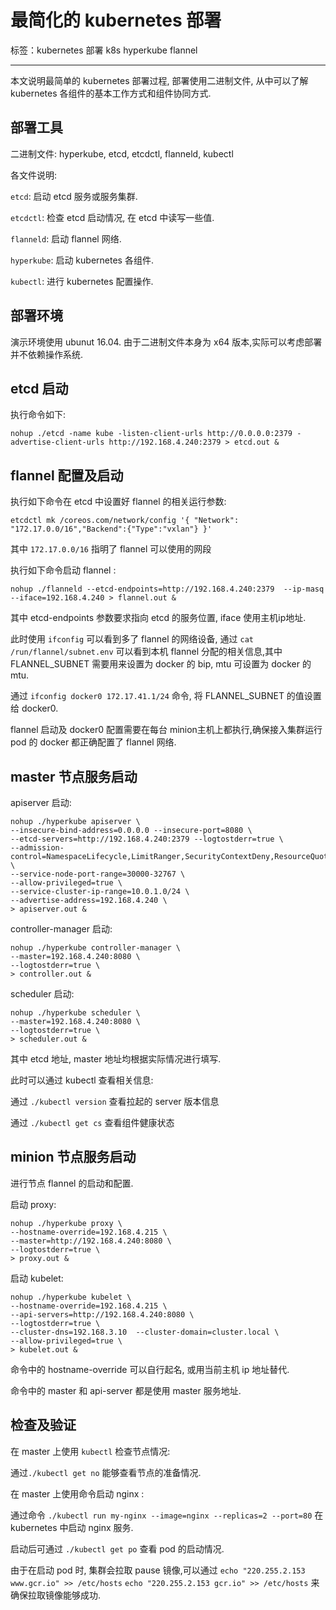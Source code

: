 ﻿# 最简化的 kubernetes 部署

标签：kubernetes 部署 k8s hyperkube flannel

---

本文说明最简单的 kubernetes 部署过程, 部署使用二进制文件, 从中可以了解 kubernetes 各组件的基本工作方式和组件协同方式.

## 部署工具
二进制文件: hyperkube, etcd, etcdctl, flanneld, kubectl

各文件说明:

`etcd`: 启动 etcd 服务或服务集群.

`etcdctl`: 检查 etcd 启动情况, 在 etcd 中读写一些值.

`flanneld`:  启动 flannel 网络.

`hyperkube`:  启动 kubernetes 各组件.

`kubectl`: 进行 kubernetes 配置操作.

## 部署环境

演示环境使用 ubunut 16.04. 由于二进制文件本身为 x64 版本,实际可以考虑部署并不依赖操作系统.

## etcd 启动

执行命令如下:
```
nohup ./etcd -name kube -listen-client-urls http://0.0.0.0:2379 -advertise-client-urls http://192.168.4.240:2379 > etcd.out &
```

## flannel 配置及启动

执行如下命令在 etcd 中设置好 flannel 的相关运行参数:
```
etcdctl mk /coreos.com/network/config '{ "Network": "172.17.0.0/16","Backend":{"Type":"vxlan"} }'
```

其中 `172.17.0.0/16` 指明了 flannel 可以使用的网段

执行如下命令启动 flannel :
```
nohup ./flanneld --etcd-endpoints=http://192.168.4.240:2379  --ip-masq  --iface=192.168.4.240 > flannel.out &
```

其中 etcd-endpoints 参数要求指向 etcd 的服务位置, iface 使用主机ip地址.

此时使用 `ifconfig` 可以看到多了 flannel 的网络设备, 通过 `cat /run/flannel/subnet.env` 可以看到本机 flannel 分配的相关信息,其中 FLANNEL_SUBNET 需要用来设置为 docker 的 bip, mtu 可设置为 docker 的 mtu.

通过 `ifconfig docker0 172.17.41.1/24` 命令, 将 FLANNEL_SUBNET 的值设置给 docker0.

flannel 启动及 docker0 配置需要在每台 minion主机上都执行,确保接入集群运行 pod 的 docker 都正确配置了 flannel 网络.

## master 节点服务启动

apiserver 启动:
```
nohup ./hyperkube apiserver \
--insecure-bind-address=0.0.0.0 --insecure-port=8080 \
--etcd-servers=http://192.168.4.240:2379 --logtostderr=true \
--admission-control=NamespaceLifecycle,LimitRanger,SecurityContextDeny,ResourceQuota \
--service-node-port-range=30000-32767 \
--allow-privileged=true \
--service-cluster-ip-range=10.0.1.0/24 \
--advertise-address=192.168.4.240 \
> apiserver.out &
```

controller-manager 启动:
```
nohup ./hyperkube controller-manager \
--master=192.168.4.240:8080 \
--logtostderr=true \
> controller.out &
```

scheduler 启动:
```
nohup ./hyperkube scheduler \
--master=192.168.4.240:8080 \
--logtostderr=true \
> scheduler.out &
```

其中 etcd 地址, master 地址均根据实际情况进行填写.

此时可以通过 kubectl 查看相关信息:

通过 `./kubectl version` 查看拉起的 server 版本信息

通过 `./kubectl get cs` 查看组件健康状态


## minion 节点服务启动

进行节点 flannel 的启动和配置.

启动 proxy:
```
nohup ./hyperkube proxy \
--hostname-override=192.168.4.215 \
--master=http://192.168.4.240:8080 \
--logtostderr=true \
> proxy.out &
```
启动 kubelet:
```
nohup ./hyperkube kubelet \
--hostname-override=192.168.4.215 \
--api-servers=http://192.168.4.240:8080 \
--logtostderr=true \
--cluster-dns=192.168.3.10  --cluster-domain=cluster.local \
--allow-privileged=true \
> kubelet.out &
```

命令中的 hostname-override 可以自行起名, 或用当前主机 ip 地址替代. 

命令中的 master 和 api-server 都是使用 master 服务地址.

## 检查及验证

在 master 上使用 `kubectl` 检查节点情况:

通过`./kubectl get no` 能够查看节点的准备情况.

在 master 上使用命令启动 nginx :

通过命令 `./kubectl run my-nginx --image=nginx --replicas=2 --port=80` 在 kubernetes 中启动 nginx 服务.

启动后可通过 `./kubectl get po` 查看 pod 的启动情况.

由于在启动 pod 时, 集群会拉取 pause 镜像,可以通过 `echo "220.255.2.153 www.gcr.io" >> /etc/hosts` `echo "220.255.2.153 gcr.io" >> /etc/hosts` 来确保拉取镜像能够成功.
```



```




